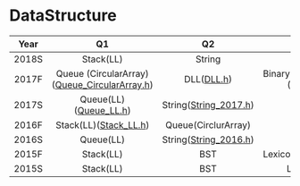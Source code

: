 # DataStructure
| Year  |                              Q1                              |                     Q2                      |                    Q3                    |
| :---: | :----------------------------------------------------------: | :-----------------------------------------: | :--------------------------------------: |
| 2018S |                          Stack(LL)                           |                   String                    |                   BST                    |
| 2017F | Queue (CircularArray) ([Queue_CircularArray.h](Code/Queue_CircularArray.hpp)) |          DLL([DLL.h](Code/DLL.h))           | Binary Search Tree ([BST.h](Code/BST.h)) |
| 2017S |           Queue(LL)([Queue_LL.h](Code/Queue_LL.h))           | String([String_2017.h](Code/String_2017.h)) |                   BST                    |
| 2016F |           Stack(LL)([Stack_LL.h](Code/Stack_LL.h))           |             Queue(CirclurArray)             |                   BST                    |
| 2016S |                          Queue(LL)                           |          String([String_2016.h]())          |                   BST                    |
| 2015F |                          Stack(LL)                           |                     BST                     |   Lexicon([Lexicon.h](Code/Lexicon.h))   |
| 2015S |                          Stack(LL)                           |                     BST                     |                 Lexicon                  |

